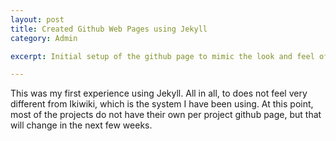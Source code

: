 ```yaml
---
layout: post
title: Created Github Web Pages using Jekyll
category: Admin

excerpt: Initial setup of the github page to mimic the look and feel of my regular website and blog

---
```


This was my first experience using Jekyll. All in all, to does not
feel very different from Ikiwiki, which is the system I have been
using. At this point, most of the projects do not have their own per
project github page, but that will change in the next few weeks.
